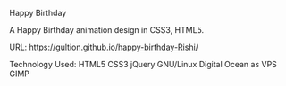 Happy Birthday

A Happy Birthday animation design in CSS3, HTML5.

URL: https://gultion.github.io/happy-birthday-Rishi/

Technology Used: HTML5 CSS3 jQuery  GNU/Linux Digital Ocean as VPS GIMP
